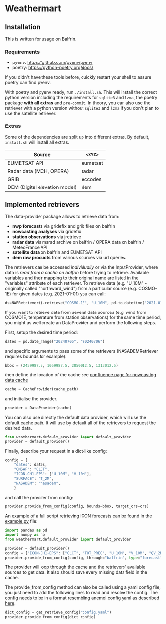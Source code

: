 # Weathermart

## Installation

This is written for usage on Balfrin.

### Requirements

* pyenv: https://github.com/pyenv/pyenv
* poetry: https://python-poetry.org/docs/

If you didn't have these tools before, quickly restart your shell to assure poetry can find pyenv.

With poetry and pyenv ready, run `./install.sh`. This will install the correct python version including the requirements for `sqlite3` and `lzma`, the poetry package **with all extras** and `pre-commit`.
In theory, you can also use the retriever with a python version without `sqlite3` and `lzma` if you don't plan to use the satellite retriever.

### Extras

Some of the dependencies are split up into different extras.
By default, `install.sh` will install all extras.

| Source  | `<XYZ>` |
| -------- | ------- |
| EUMETSAT API | eumetsat |
| Radar data (MCH, OPERA) | radar |
| GRIB | eccodes |
| DEM (Digital elevation model) | dem |

## Implemented retrievers

The data-provider package allows to retrieve data from:

- **nwp forecasts** via gridefix and grib files on balfrin
- **nowcasting analyses** via gridefix
- **station observations** via jretrieve
- **radar data** via msrad archive on balfrin / OPERA data on balfrin / MeteoFrance API
- **satellite data** on balfrin and EUMETSAT API
- **dem raw products** from various sources via url queries.

The retrievers can be accessed _individually_ or via the InputProvider, where data is _read from a cache on balfrin_ before trying to retrieve. Available variables and their mapping to their original name are listed in the "variables" attribute of each retriever. To retrieve data (e.g. "U_10M" -originally called "northward_wind") from a particular source (e.g. COSMO-1E) for given dates (e.g. 2021-01-01) you can call:
```python
ds=NWPRetriever().retrieve("COSMO-1E", "U_10M", pd.to_datetime("2021-01-01"))
```

If you want to retrieve data from several data sources (e.g. wind from COSMO1E, temperature from station observations) for the same time period, you might as well create an DataProvider and perform the following steps.

First, setup the desired time period:
```python
dates = pd.date_range("20240705", "20240706")
```
and specific arguments to pass some of the retrievers (NASADEMRetriever requires bounds for example):
```python
bbox = (2459987.5, 1059987.5, 2850012.5, 1313012.5)
```

then define the location of the cache see [confluence page for nowcasting data cache](https://meteoswiss.atlassian.net/wiki/spaces/Nowcasting/pages/322143175/Data+cache)
```python
cache = CacheProvider(cache_path)
```

and initialise the provider.

```python
provider = DataProvider(cache)
```
You can also use directly the default data provider, which will use the default cache path. It will use by default all of the retrievers to request the desired data.
```python
from weathermart.default_provider import default_provider
provider = default_provider()
```

Finally, describe your request in a dict-like config:
```python
config = {
    "dates": dates,
    "CMSAF": "CLCT",
    "ICON-CH1-EPS": ["U_10M", "V_10M"],
    "SURFACE": "T_2M",
    "NASADEM": "nasadem",
    }
```

and call the provider from config:
```python
provider.provide_from_config(config, bounds=bbox, target_crs=crs)
```

An example of a full script retrieving ICON forecasts can be found in the [example.py](example.py) file:
```python
import pandas as pd
import numpy as np
from weathermart.default_provider import default_provider

provider = default_provider()
config = {"ICON-CH1-EPS": ["CLCT", "TOT_PREC", "U_10M", "V_10M", "QV_2M", "T_2M", "P", "SP"], "dates": pd.date_range("2023-08-01", "2024-09-09")}
provider.provide_from_config(config, through="balfrin", type="forecast", ensemble_members=0, step_hour=np.arange(1,13))
```
The provider will loop through the cache and the retrievers' available sources to get data. It also should save every missing data field in the cache.

The provide_from_config method can also be called using a yaml config file, you just need to add the following lines to read and resolve the config. The config needs to be in a format resembling anemoi config yaml as described [here](https://anemoi-datasets.readthedocs.io/en/latest/building/introduction.html#concepts).
```python
dict_config = get_retrieve_config("config.yaml")
provider.provide_from_config(dict_config)
```
